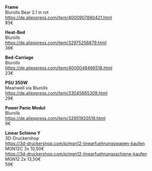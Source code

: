 <b>Frame</b> <br>
Blurolls Bear 2.1 in rot <br>
https://de.aliexpress.com/item/4000907880421.html <br>
85€


<b>Heat-Bed</b> <br>
Blurolls <br>
https://de.aliexpress.com/item/32975256879.html <br>
36€


<b>Bed-Carriage</b> <br>
Blurolls <br>
https://de.aliexpress.com/item/4000048466518.html <br>
23€


<b>PSU 350W</b> <br>
Meanwell via Blurolls <br>
https://de.aliexpress.com/item/33045665308.html <br>
29€


<b>Power Panic Modul</b> <br>
Blurolls <br>
https://de.aliexpress.com/item/32951920518.html <br>
9€


<b>Linear Schiene Y</b> <br>
3D-Druckershop <br>
https://3d-druckershop.com/p/mgn12-linearfuehrungswagen-kaufen MGN12C 3x 10,50€ <br>
https://3d-druckershop.com/p/mgn12-linearfuehrungsschiene-kaufen MGN12 2x 13,50€ <br>
59€

